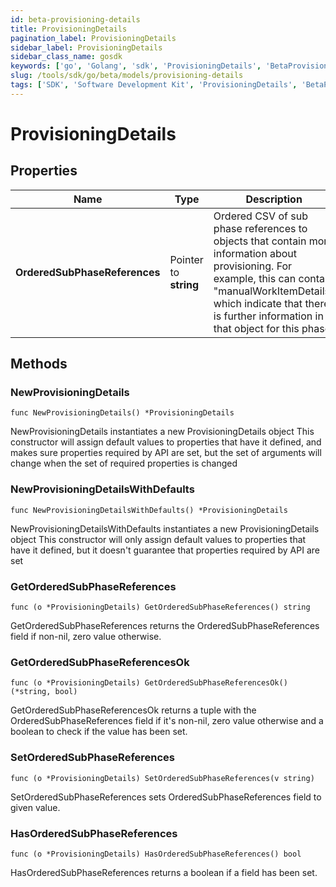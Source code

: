 ```yaml
---
id: beta-provisioning-details
title: ProvisioningDetails
pagination_label: ProvisioningDetails
sidebar_label: ProvisioningDetails
sidebar_class_name: gosdk
keywords: ['go', 'Golang', 'sdk', 'ProvisioningDetails', 'BetaProvisioningDetails'] 
slug: /tools/sdk/go/beta/models/provisioning-details
tags: ['SDK', 'Software Development Kit', 'ProvisioningDetails', 'BetaProvisioningDetails']
---
```


# ProvisioningDetails

## Properties

Name | Type | Description | Notes
------------ | ------------- | ------------- | -------------
**OrderedSubPhaseReferences** | Pointer to **string** | Ordered CSV of sub phase references to objects that contain more information about provisioning. For example, this can contain \"manualWorkItemDetails\" which indicate that there is further information in that object for this phase. | [optional] 

## Methods

### NewProvisioningDetails

`func NewProvisioningDetails() *ProvisioningDetails`

NewProvisioningDetails instantiates a new ProvisioningDetails object
This constructor will assign default values to properties that have it defined,
and makes sure properties required by API are set, but the set of arguments
will change when the set of required properties is changed

### NewProvisioningDetailsWithDefaults

`func NewProvisioningDetailsWithDefaults() *ProvisioningDetails`

NewProvisioningDetailsWithDefaults instantiates a new ProvisioningDetails object
This constructor will only assign default values to properties that have it defined,
but it doesn't guarantee that properties required by API are set

### GetOrderedSubPhaseReferences

`func (o *ProvisioningDetails) GetOrderedSubPhaseReferences() string`

GetOrderedSubPhaseReferences returns the OrderedSubPhaseReferences field if non-nil, zero value otherwise.

### GetOrderedSubPhaseReferencesOk

`func (o *ProvisioningDetails) GetOrderedSubPhaseReferencesOk() (*string, bool)`

GetOrderedSubPhaseReferencesOk returns a tuple with the OrderedSubPhaseReferences field if it's non-nil, zero value otherwise
and a boolean to check if the value has been set.

### SetOrderedSubPhaseReferences

`func (o *ProvisioningDetails) SetOrderedSubPhaseReferences(v string)`

SetOrderedSubPhaseReferences sets OrderedSubPhaseReferences field to given value.

### HasOrderedSubPhaseReferences

`func (o *ProvisioningDetails) HasOrderedSubPhaseReferences() bool`

HasOrderedSubPhaseReferences returns a boolean if a field has been set.


